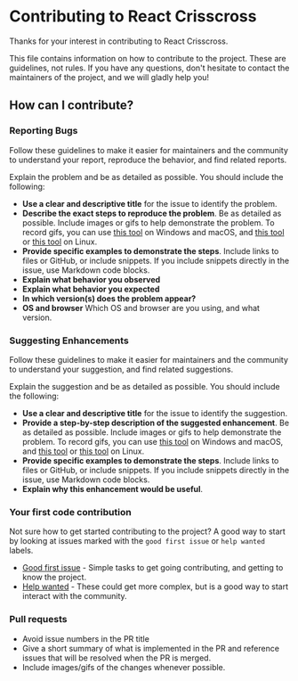 # Contributing to React Crisscross

Thanks for your interest in contributing to React Crisscross.

This file contains information on how to contribute to the project. These are guidelines, not rules. If you have any questions, don't hesitate to contact the maintainers of the project, and we will gladly help you!

## How can I contribute?

### Reporting Bugs

Follow these guidelines to make it easier for maintainers and the community to understand your report, reproduce the behavior, and find related reports.

Explain the problem and be as detailed as possible. You should include the following:

- **Use a clear and descriptive title** for the issue to identify the problem.
- **Describe the exact steps to reproduce the problem**. Be as detailed as possible. Include images or gifs to help demonstrate the problem. To record gifs, you can use [this tool](https://www.cockos.com/licecap/) on Windows and macOS, and [this tool](https://github.com/colinkeenan/silentcast) or [this tool](https://github.com/GNOME/byzanz) on Linux.
- **Provide specific examples to demonstrate the steps**. Include links to files or GitHub, or include snippets. If you include snippets directly in the issue, use Markdown code blocks.
- **Explain what behavior you observed**
- **Explain what behavior you expected**
- **In which version(s) does the problem appear?**
- **OS and browser** Which OS and browser are you using, and what version.

### Suggesting Enhancements

Follow these guidelines to make it easier for maintainers and the community to understand your suggestion, and find related suggestions.

Explain the suggestion and be as detailed as possible. You should include the following:

- **Use a clear and descriptive title** for the issue to identify the suggestion.
- **Provide a step-by-step description of the suggested enhancement**. Be as detailed as possible. Include images or gifs to help demonstrate the problem. To record gifs, you can use [this tool](https://www.cockos.com/licecap/) on Windows and macOS, and [this tool](https://github.com/colinkeenan/silentcast) or [this tool](https://github.com/GNOME/byzanz) on Linux.
- **Provide specific examples to demonstrate the steps**. Include links to files or GitHub, or include snippets. If you include snippets directly in the issue, use Markdown code blocks.
- **Explain why this enhancement would be useful**.

### Your first code contribution

Not sure how to get started contributing to the project? A good way to start by looking at issues marked with the `good first issue` or `help wanted` labels.

- [Good first issue](https://github.com/ludens-reklamebyra/react-crisscross/labels/good%20first%20issue) - Simple tasks to get going contributing, and getting to know the project.
- [Help wanted](https://github.com/ludens-reklamebyra/react-crisscross/labels/help%20wanted) - These could get more complex, but is a good way to start interact with the community.

### Pull requests

- Avoid issue numbers in the PR title
- Give a short summary of what is implemented in the PR and reference issues that will be resolved when the PR is merged.
- Include images/gifs of the changes whenever possible.
